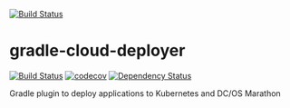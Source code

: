 [![Build Status](https://github.com/qaware/gradle-cloud-deployer/blob/master/wiki/logo.png?raw=true)](https://github.com/qaware/gradle-cloud-deployer)
# gradle-cloud-deployer 
[![Build Status](https://travis-ci.org/qaware/gradle-cloud-deployer.svg?branch=master)](https://travis-ci.org/qaware/gradle-cloud-deployer)
[![codecov](https://codecov.io/gh/qaware/gradle-cloud-deployer/branch/master/graph/badge.svg)](https://codecov.io/gh/qaware/gradle-cloud-deployer)
[![Dependency Status](https://dependencyci.com/github/qaware/gradle-cloud-deployer/badge)](https://dependencyci.com/github/qaware/gradle-cloud-deployer)

Gradle plugin to deploy applications to Kubernetes and DC/OS Marathon
